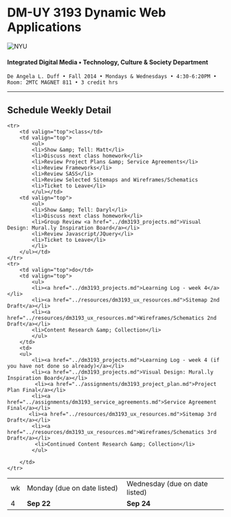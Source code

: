 # DM-UY 3193 Dynamic Web Applications

![NYU](http://ws2.polishedsolid.com/de/nyu_soe_logo.png)
#### Integrated Digital Media • Technology, Culture & Society Department

    De Angela L. Duff • Fall 2014 • Mondays & Wednesdays • 4:30-6:20PM • Room: 2MTC MAGNET 811 • 3 credit hrs

---

## Schedule Weekly Detail

<table>
<tr>
<td>wk</td>
<td>Monday (due on date listed)</td>
<td>Wednesday (due on date listed)</td>
</tr>
<!-- dates -->
    <tr>
        <td valign="top" width="4%">4</td>
        <td valign="top" width="48%"><strong>Sep 22</strong></td>
        <td valign="top" width="48%"><strong>Sep 24</strong></td>
    </tr>

    <tr>
        <td valign="top">class</td>
        <td valign="top">
            <ul>
            <li>Show &amp; Tell: Matt</li>
            <li>Discuss next class homework</li>
            <li>Review Project Plans &amp; Service Agreements</li>
            <li>Review Frameworks</li> 
            <li>Review SASS</li> 
            <li>Review Selected Sitemaps and Wireframes/Schematics
            <li>Ticket to Leave</li>
            </ul></td>
        <td valign="top">
            <ul>
            <li>Show &amp; Tell: Daryl</li>
            <li>Discuss next class homework</li>
            <li>Group Review <a href="../dm3193_projects.md">Visual Design: Mural.ly Inspiration Board</a></li>  
            <li>Review Javascript/JQuery</li>
            <li>Ticket to Leave</li>
            </li>
        </ul></td>
    </tr>
    <tr>
        <td valign="top">do</td>
        <td valign="top">
            <ul>
            <li><a href="../dm3193_projects.md">Learning Log - week 4</a></li>
            <li><a href="../resources/dm3193_ux_resources.md">Sitemap 2nd Draft</a></li>
            <li><a href="../resources/dm3193_ux_resources.md">Wireframes/Schematics 2nd Draft</a></li>
            <li>Content Research &amp; Collection</li>
            </ul>
        </td>
        <td>
        <ul>
            <li><a href="../dm3193_projects.md">Learning Log - week 4 (if you have not done so already)</a></li>
            <li><a href="../dm3193_projects.md">Visual Design: Mural.ly Inspiration Board</a></li>
             <li><a href="../assignments/dm3193_project_plan.md">Project Plan Final</a></li>
            <li><a href="../assignments/dm3193_service_agreements.md">Service Agreement Final</a></li>
           <li><a href="../resources/dm3193_ux_resources.md">Sitemap 3rd Draft</a></li>
            <li><a href="../resources/dm3193_ux_resources.md">Wireframes/Schematics 3rd Draft</a></li>
             <li>Continued Content Research &amp; Collection</li>
            </ul>
            
        </td>
    </tr>

</table>